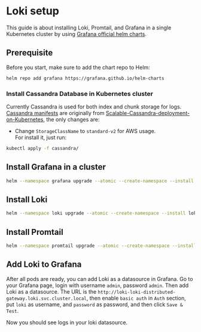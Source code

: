 # Loki setup
This guide is about installing Loki, Promtail, and Grafana in a single Kubernetes cluster by using 
[Grafana official helm charts](https://github.com/grafana/helm-charts).

## Prerequisite
Before you start, make sure to add the chart repo to Helm:
```bash
helm repo add grafana https://grafana.github.io/helm-charts
```

### Install Cassandra Database in Kubernetes cluster
Currently Cassandra is used for both index and chunk storage for logs.  
[Cassandra manifests](cassandra) are originally from [Scalable-Cassandra-deployment-on-Kubernetes](https://github.com/IBM/Scalable-Cassandra-deployment-on-Kubernetes), the only changes are:
- Change `StorageClassName` to `standard-v2` for AWS usage.  
  For install it, just run:
 ```bash
kubectl apply -f cassandra/
```


## Install Grafana in a cluster
```bash
helm --namespace grafana upgrade --atomic --create-namespace --install grafana grafana/grafana --values grafana/values.yaml
```

## Install Loki
```bash
helm --namespace loki upgrade --atomic --create-namespace --install loki grafana/loki-distributed --values loki/values.yaml
```

## Install Promtail
```bash
helm --namespace promtail upgrade --atomic --create-namespace --install promail grafana/promtail --values promtail/values.yaml
```

## Add Loki to Grafana
After all pods are ready, you can add Loki as a datasource in Grafana.
Go to your Grafana page, login with username `admin`, password `admin`. Then add Loki as a datasource.
The URL is the `http://loki-loki-distributed-gateway.loki.svc.cluster.local`, then enable `basic auth` in `Auth` section, put
`loki` as username, and `password` as password, and then click `Save & Test`.

Now you should see logs in your loki datasource.